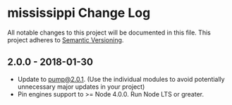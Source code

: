 # mississippi Change Log
All notable changes to this project will be documented in this file.
This project adheres to [Semantic Versioning](http://semver.org/).

## 2.0.0 - 2018-01-30
* Update to pump@2.0.1.  (Use the individual modules to avoid potentially unnecessary major updates in your project)
* Pin engines support to >= Node 4.0.0.  Run Node LTS or greater.

